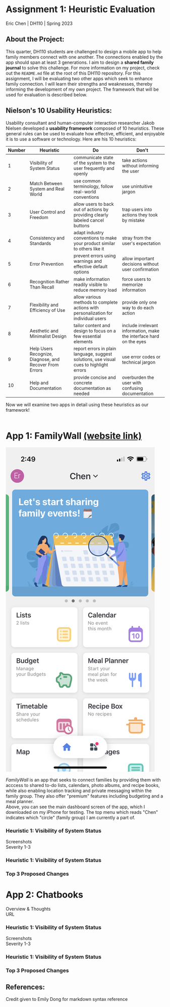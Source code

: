 # **Assignment 1: Heuristic Evaluation**
Eric Chen | DH110 | Spring 2023

## **About the Project:**
This quarter, DH110 students are challenged to design a mobile app to help family members connect with one another. The connections enabled by the app should span at least 3 generations. I aim to design a **shared family journal** to solve this challenge. For more information on my project, check out the `README.md` file at the root of this DH110 repository. For this assignment, I will be evaluating two other apps which seek to enhance family connection. I will learn their strengths and weaknesses, thereby informing the development of my own project. The framework that will be used for evaluation is described below.
<br>

## **Nielson's 10 Usability Heuristics:**
Usability consultant and human-computer interaction researcher Jakob Nielsen developed a **usability framework** composed of 10 heuristics. These general rules can be used to evaluate how effective, efficient, and enjoyable it is to use a software or technology. Here are his 10 heuristics:

| Number | Heuristic | Do | Don't
|---|---|---|---|
| 1 | Visibility of System Status | communicate state of the system to the user frequently and openly | take actions without informing the user |
| 2 | Match Between System and Real World | use common terminology, follow real-world conventions | use unintuitive jargon |
| 3 | User Control and Freedom | allow users to back out of actions by providing clearly labeled cancel buttons | trap users into actions they took by mistake |
| 4 | Consistency and Standards | adapt industry conventions to make your product similar to others like it | stray from the user's expectation |
| 5 | Error Prevention | prevent errors using warnings and effective default options | allow important decisions without user confirmation |
| 6 | Recognition Rather Than Recall | make information readily visible to reduce memory load | force users to memorize information |
| 7 | Flexibility and Efficiency of Use | allow various methods to complete actions with personalization for individual users | provide only one way to do each action |
| 8 | Aesthetic and Minimalist Design | tailor content and design to focus on a few essential elements | include irrelevant information, make the interface hard on the eyes |
| 9 | Help Users Recognize, Diagnose, and Recover From Errors | report errors in plain language, suggest solutions, use visual cues to highlight errors | use error codes or technical jargon |
| 10 | Help and Documentation | provide concise and concrete documentation as needed | overburden the user with confusing documentation |

Now we will examine two apps in detail using these heuristics as our framework!  
<br>

# **App 1: FamilyWall [(website link)](https://www.familywall.com/en/index.html)**

![Family wall main dashboard](../Images/familywall-dashboard.PNG)

*FamilyWall* is an app that seeks to connect families by providing them with acccess to shared to-do lists, calendars, photo albums, and recipe books, while also enabling location tracking and private messaging within the family group. They also offer "premium" features including budgeting and a meal planner.<br>Above, you can see the main dashboard screen of the app, which I downloaded on my iPhone for testing. The top menu which reads "Chen" indicates which "circle" (family group) I am currently a part of.


### **Heuristic 1: Visibility of System Status**
Screenshots  
Severity 1-3
### **Heuristic 1: Visibility of System Status**
### **Top 3 Proposed Changes**

# **App 2: Chatbooks**
Overview & Thoughts  
URL
### **Heuristic 1: Visibility of System Status**
Screenshots  
Severity 1-3
### **Heuristic 1: Visibility of System Status**
### **Top 3 Proposed Changes**

## **References:**
Credit given to Emily Dong for markdown syntax reference
